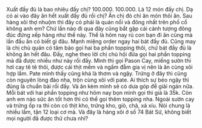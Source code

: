 Xuất đầy đủ là bao nhiêu đấy chị? 100.000. 100.000. Là 12 món đấy chị. Dạ có ai vào đây ăn hết xuất đầy đủ rồi chị? Ăn chị đó chỉ ăn món thôi ăn. Sau hàng xôi thợ nhuộm thì đây có phải là quán nổi và đông nhất trên phố cổ không anh em? Chứ lần nào đi qua đây cũng bắt gặp cái cảnh tượng đông đúc đứng xếp hàng như thế này. Thế là hôm nay rủ con bạn đi ăn cùng mà lần đầu ăn có biết gì đâu. Mạnh miệng order ngay hai bát đầy đủ. Cũng may là chị chủ quán có tâm bảo gọi hai ba phần topping thôi, chứ bát đầy đủ là không ăn hết đâu. Đấy, nghe theo lời chị chủ hội đứa gọi hai phần topping mà đã được nhiều như này rồi đấy. Mình thì gọi Pason Cay, miếng sườn thì hơi cay tê tê thôi, được cái thịt mềm và ngấm đẫm gia vị nên là ăn cùng xôi hợp lắm. Pate mình thấy cũng khá là thơm và ngậy. Trứng ở đây thì cũng còn nguyên lòng đào nha, trộn cùng xôi với pate. Ai thích sự béo ngậy thì đúng là chuẩn bài rồi đấy. Và ăn kèm mình sẽ có dưa góp để giải ngán nữa. Mỗi bát với hai phần topping như hôm nay bọn mình gọi thì giá là 35k. Còn anh em nào sức ăn tốt hơn thì có thể gọi thêm topping nha. Ngoài sườn cay và trứng ốp ra thì còn có thịt kho, trứng kho, giò, chả, xá xíu. Nói chung là nhiều lắm, tận 12 loại cơ mà. Và đây là hàng xôi ở số 74 Bát Sứ, không biết mọi người đã được thử chưa nhỉ?
